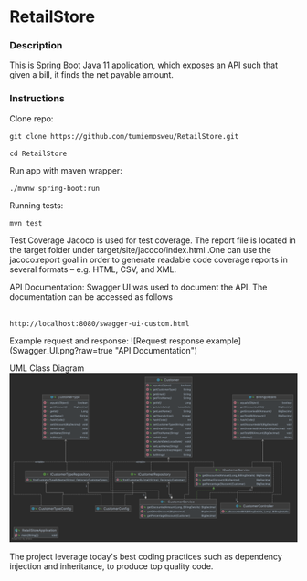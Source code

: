 # RetailStore

### Description
This is Spring Boot Java 11 application, which exposes an API such that given a
bill, it finds the net payable amount.

### Instructions
Clone repo:

```
git clone https://github.com/tumiemosweu/RetailStore.git
```

```
cd RetailStore
```


Run app with maven wrapper:

```
./mvnw spring-boot:run
```

Running tests:
```
mvn test
```

Test Coverage
Jacoco is used for test coverage. The report file is located in the target folder under target/site/jacoco/index.html .One can use the jacoco:report goal in order to generate readable code coverage reports in several formats – e.g. HTML, CSV, and XML.

API Documentation:
Swagger UI was used to document the API. The documentation can be accessed as follows
```

http://localhost:8080/swagger-ui-custom.html
```
Example request and response:
![Request response example] (Swagger_UI.png?raw=true "API Documentation")


UML Class Diagram
![Alt text](retail_store.png?raw=true "UML")

The project leverage today's best coding practices such as dependency injection and inheritance, to produce top quality code.
